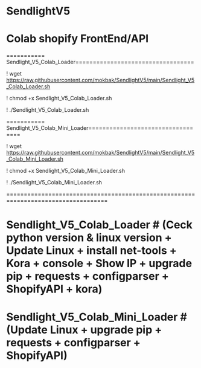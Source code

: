 # SendlightV5

# Colab shopify FrontEnd/API #

=========== Sendlight_V5_Colab_Loader==================================

! wget https://raw.githubusercontent.com/mokbak/SendlightV5/main/Sendlight_V5_Colab_Loader.sh

! chmod +x Sendlight_V5_Colab_Loader.sh

! ./Sendlight_V5_Colab_Loader.sh


=========== Sendlight_V5_Colab_Mini_Loader==================================

! wget https://raw.githubusercontent.com/mokbak/SendlightV5/main/Sendlight_V5_Colab_Mini_Loader.sh

! chmod +x Sendlight_V5_Colab_Mini_Loader.sh

! ./Sendlight_V5_Colab_Mini_Loader.sh

===================================================================================

# Sendlight_V5_Colab_Loader # (Ceck python version & linux version + Update Linux + install net-tools + Kora + console + Show IP + upgrade pip + requests + configparser + ShopifyAPI + kora)


# Sendlight_V5_Colab_Mini_Loader # (Update Linux + upgrade pip + requests + configparser + ShopifyAPI)
